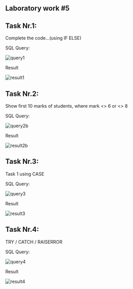 Laboratory work #5
--
Task Nr.1: 
--
Complete the code...(using IF ELSE)

SQL Query:

![query1](https://user-images.githubusercontent.com/36602388/48029233-656ed700-e156-11e8-8023-8edc7f7df69c.jpg)

Result

![result1](https://user-images.githubusercontent.com/36602388/48029247-6c95e500-e156-11e8-9fc3-fbe95fc83505.jpg)

Task Nr.2: 
-- 
Show first 10 marks of students, where mark <> 6 or <> 8

SQL Query:

![query2b](https://user-images.githubusercontent.com/36602388/48055526-7d774280-e1b8-11e8-9993-3ccee8ef38b7.jpg)

Result

![result2b](https://user-images.githubusercontent.com/36602388/48055362-16598e00-e1b8-11e8-9b62-607886f74a47.jpg)


Task Nr.3:  
--
Task 1 using CASE

SQL Query:

![query3](https://user-images.githubusercontent.com/36602388/48029624-52103b80-e157-11e8-91d6-47f5317caf1c.jpg)

Result

![result3](https://user-images.githubusercontent.com/36602388/48029626-52103b80-e157-11e8-97c0-f6738cf10bed.jpg)

Task Nr.4:  
--
TRY / CATCH / RAISERROR

SQL Query:

![query4](https://user-images.githubusercontent.com/36602388/48029625-52103b80-e157-11e8-8038-d30cb51bbdd4.jpg)

Result

![result4](https://user-images.githubusercontent.com/36602388/48029629-52a8d200-e157-11e8-8ea5-b772f1efaa64.jpg)

